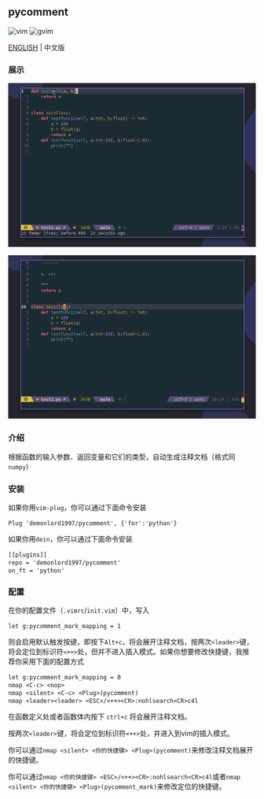 ## pycomment

![vim](https://img.shields.io/badge/vim-neovim-red) ![gvim](https://img.shields.io/badge/gvim-blue)

[ENGLISH](./README.md)  |  中文版

### 展示
![pycomment](./screenshut/pycomment1.gif)

![pycomment2](./screenshut/pycomment2.gif)

### 介绍
根据函数的输入参数、返回变量和它们的类型，自动生成注释文档（格式同`numpy`）

### 安装

如果你用`vim-plug`，你可以通过下面命令安装
```vim
Plug 'demonlord1997/pycomment', {'for':'python'}
```
如果你用`dein`，你可以通过下面命令安装
```vim
[[plugins]]
repo = 'demonlord1997/pycomment'
on_ft = 'python'
```
### 配置
在你的配置文件（`.vimrc`/`init.vim`）中，写入
```vim
let g:pycomment_mark_mapping = 1
```
则会启用默认触发按键，即按下`Alt+c`，将会展开注释文档，按两次`<leader>`键，将会定位到标识符`<++>`处，但并不进入插入模式。如果你想要修改快捷键，我推荐你采用下面的配置方式

```vim
let g:pycomment_mark_mapping = 0
nmap <C-c> <nop>
nmap <silent> <C-c> <Plug>(pycomment)
nmap <leader><leader> <ESC>/<++><CR>:nohlsearch<CR>c4l
```
在函数定义处或者函数体内按下 `ctrl+c` 将会展开注释文档。

按两次`<leader>`键，将会定位到标识符`<++>`处，并进入到vim的插入模式。

你可以通过`nmap <silent> <你的快捷键> <Plug>(pycomment)`来修改注释文档展开的快捷键。

你可以通过`nmap <你的快捷键> <ESC>/<++><CR>:nohlsearch<CR>c4l`或者`nmap <silent> <你的快捷键> <Plug>(pycomment_mark)`来修改定位的快捷键。

